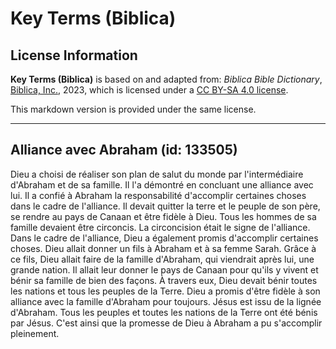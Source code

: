 # Key Terms (Biblica)

## License Information

**Key Terms (Biblica)** is based on and adapted from: _Biblica Bible Dictionary_, [Biblica, Inc.](https://www.biblica.com/), 2023, which is licensed under a [CC BY-SA 4.0 license](https://creativecommons.org/licenses/by-sa/4.0/legalcode.en).

This markdown version is provided under the same license.



--------------------------------

## Alliance avec Abraham (id: 133505)

Dieu a choisi de réaliser son plan de salut du monde par l'intermédiaire d'Abraham et de sa famille. Il l'a démontré en concluant une alliance avec lui. Il a confié à Abraham la responsabilité d'accomplir certaines choses dans le cadre de l'alliance. Il devait quitter la terre et le peuple de son père, se rendre au pays de Canaan et être fidèle à Dieu. Tous les hommes de sa famille devaient être circoncis. La circoncision était le signe de l'alliance. Dans le cadre de l'alliance, Dieu a également promis d'accomplir certaines choses. Dieu allait donner un fils à Abraham et à sa femme Sarah. Grâce à ce fils, Dieu allait faire de la famille d'Abraham, qui viendrait après lui, une grande nation. Il allait leur donner le pays de Canaan pour qu'ils y vivent et bénir sa famille de bien des façons. À travers eux, Dieu devait bénir toutes les nations et tous les peuples de la Terre. Dieu a promis d'être fidèle à son alliance avec la famille d'Abraham pour toujours. Jésus est issu de la lignée d'Abraham. Tous les peuples et toutes les nations de la Terre ont été bénis par Jésus. C'est ainsi que la promesse de Dieu à Abraham a pu s'accomplir pleinement.


